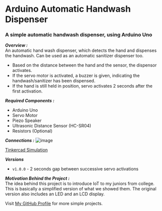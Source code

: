 # Arduino Automatic Handwash Dispenser
### A simple automatic handwash dispenser, using Arduino Uno  

***Overview :***  
An automatic hand wash dispenser, which detects the hand and dispenses the handwash. Can be used as an automatic sanitizer dispenser too.  
- Based on the distance between the hand and the sensor, the dispensor activates.  
- If the servo motor is activated, a buzzer is given, indicating the handwash/sanitizer has been dispensed. 
- If the hand is still held in position, servo activates 2 seconds after the first activation.

***Required Components :***  
- Arduino Uno
- Servo Motor
- Piezo Speaker
- Ultrasonic Distance Sensor (HC-SR04)
- Resistors (Optional)

***Connections :***
![image](https://user-images.githubusercontent.com/77038120/152568551-c6275375-78e0-495f-ae7f-80359ca5c8c5.png)  

[Tinkercad Simulation](https://www.tinkercad.com/things/iDxutfmYfYT)

***Versions***  
- `v1.0.0` - 2 seconds gap between successive servo activations  

***Motivation Behind the Project :***  
The idea behind this project is to introduce IoT to my juniors from college. This is basically a simplified version of what we showed them. The original version also includes an LED and an LCD display.  

Visit [My GitHub Profile](https://github.com/Bharadwaj-R) for more simple projects.
